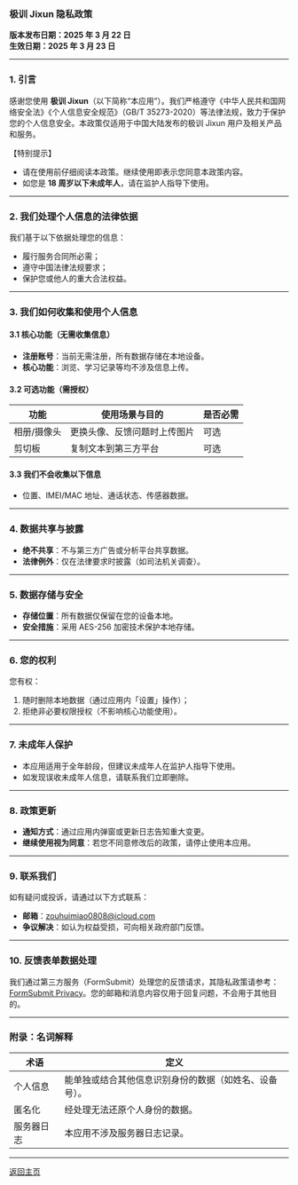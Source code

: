 ### 极训 Jixun 隐私政策  
**版本发布日期：2025 年 3 月 22 日**  
**生效日期：2025 年 3 月 23 日**  

---

### 1. 引言  
感谢您使用 **极训 Jixun**（以下简称“本应用”）。我们严格遵守《中华人民共和国网络安全法》《个人信息安全规范》（GB/T 35273-2020）等法律法规，致力于保护您的个人信息安全。本政策仅适用于中国大陆发布的极训 Jixun 用户及相关产品和服务。  

【特别提示】  
- 请在使用前仔细阅读本政策。继续使用即表示您同意本政策内容。  
- 如您是 **18 周岁以下未成年人**，请在监护人指导下使用。  

---

### 2. 我们处理个人信息的法律依据  
我们基于以下依据处理您的信息：  
- 履行服务合同所必需；  
- 遵守中国法律法规要求；  
- 保护您或他人的重大合法权益。  

---

### 3. 我们如何收集和使用个人信息  
#### 3.1 核心功能（无需收集信息）  
- **注册账号**：当前无需注册，所有数据存储在本地设备。  
- **核心功能**：浏览、学习记录等均不涉及信息上传。  

#### 3.2 可选功能（需授权）  
| 功能                | 使用场景与目的                      | 是否必需 |  
|---------------------|-----------------------------------|----------|  
| 相册/摄像头         | 更换头像、反馈问题时上传图片        | 可选     |  
| 剪切板              | 复制文本到第三方平台                | 可选     |  

#### 3.3 我们不会收集以下信息  
- 位置、IMEI/MAC 地址、通话状态、传感器数据。  

---

### 4. 数据共享与披露  
- **绝不共享**：不与第三方广告或分析平台共享数据。  
- **法律例外**：仅在法律要求时披露（如司法机关调查）。  

---

### 5. 数据存储与安全  
- **存储位置**：所有数据仅保留在您的设备本地。  
- **安全措施**：采用 AES-256 加密技术保护本地存储。  

---

### 6. 您的权利  
您有权：  
1. 随时删除本地数据（通过应用内「设置」操作）；  
2. 拒绝非必要权限授权（不影响核心功能使用）。  

---

### 7. 未成年人保护  
- 本应用适用于全年龄段，但建议未成年人在监护人指导下使用。  
- 如发现误收未成年人信息，请联系我们立即删除。  

---

### 8. 政策更新  
- **通知方式**：通过应用内弹窗或更新日志告知重大变更。  
- **继续使用视为同意**：若您不同意修改后的政策，请停止使用本应用。  

---

### 9. 联系我们  
如有疑问或投诉，请通过以下方式联系：  
- **邮箱**：zouhuimiao0808@icloud.com  
- **争议解决**：如认为权益受损，可向相关政府部门反馈。

 
---

### 10. 反馈表单数据处理
我们通过第三方服务（FormSubmit）处理您的反馈请求，其隐私政策请参考：[FormSubmit Privacy](https://formsubmit.co/privacy.pdf)。您的邮箱和消息内容仅用于回复问题，不会用于其他目的。

---

### 附录：名词解释  
| 术语         | 定义                                                                 |  
|--------------|----------------------------------------------------------------------|  
| 个人信息     | 能单独或结合其他信息识别身份的数据（如姓名、设备号）。               |  
| 匿名化       | 经处理无法还原个人身份的数据。                                       |  
| 服务器日志   | 本应用不涉及服务器日志记录。                                         |  

---

[返回主页](index.md) 

